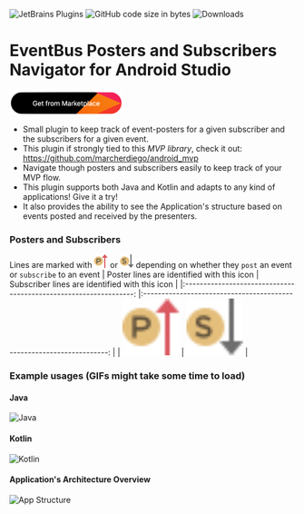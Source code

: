 ![JetBrains Plugins](https://img.shields.io/jetbrains/plugin/r/rating/17579) 
![GitHub code size in bytes](https://img.shields.io/github/languages/code-size/marcherdiego/bus-events-navigator)
![Downloads](https://img.shields.io/jetbrains/plugin/d/17579)


# EventBus Posters and Subscribers Navigator for Android Studio

[![Get from Marketplace](button.png "Download plugin")](https://plugins.jetbrains.com/plugin/17579-event-bus-navigator)

- Small plugin to keep track of event-posters for a given subscriber and the subscribers for a given event.
- This plugin if strongly tied to this <em>MVP library</em>, check it out: https://github.com/marcherdiego/android_mvp
- Navigate though posters and subscribers easily to keep track of your MVP flow.
- This plugin supports both Java and Kotlin and adapts to any kind of applications! Give it a try!
- It also provides the ability to see the Application's structure based on events posted and received by the presenters.

### Posters and Subscribers
Lines are marked with <img alt='Java' src='resources/icons/posters.svg'/> or <img alt='Java' src='resources/icons/subscribers.svg'/> depending on whether they `post` an event or `subscribe` to an event
|            Poster lines are identified with this icon            	|            Subscriber lines are identified with this icon            	|
|:----------------------------------------------------------------:	|:--------------------------------------------------------------------:	|
| <img alt='Java' src='resources/icons/posters.svg' height='100'/> 	| <img alt='Java' src='resources/icons/subscribers.svg' height='100'/> 	|

### Example usages (GIFs might take some time to load)
#### Java
<img alt='Java' src='gifs/java.gif'/>

#### Kotlin
<img alt='Kotlin' src='gifs/kotlin.gif'/>

#### Application's Architecture Overview
<img alt='App Structure' src='gifs/structure.gif'/>
